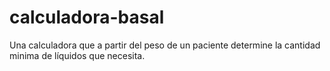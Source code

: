 # calculadora-basal
Una calculadora que a partir del peso de un paciente determine la cantidad minima de líquidos que necesita.

